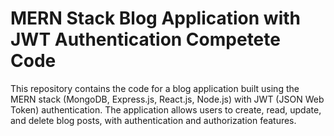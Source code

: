 # MERN Stack Blog Application with JWT Authentication Competete Code

This repository contains the code for a blog application built using the MERN stack (MongoDB, Express.js, React.js, Node.js) with JWT (JSON Web Token) authentication. The application allows users to create, read, update, and delete blog posts, with authentication and authorization features.